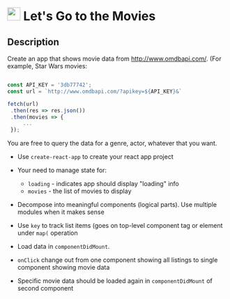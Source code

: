 <img src="https://cloud.githubusercontent.com/assets/478864/22186847/68223ce6-e0b1-11e6-8a62-0e3edc96725e.png" width=30> Let's Go to the Movies
===

## Description

Create an app that shows movie data from http://www.omdbapi.com/. (For example, Star Wars movies:

```js

const API_KEY = '3db77742';
const url = `http://www.omdbapi.com/?apikey=${API_KEY}&`

fetch(url)
 .then(res => res.json())
 .then(movies => {
     ...
 });
```
 
You are free to query the data for a genre, actor, whatever that you want.

* Use `create-react-app` to create your react app project

* Your need to manage state for:
  * `loading` - indicates app should display "loading" info
  * `movies` - the list of movies to display
 
* Decompose into meaningful components (logical parts). Use multiple modules when it makes sense
* Use `key` to track list items (goes on top-level component tag or element under `map(` operation

* Load data in `componentDidMount`.
* `onClick` change out from one component showing all listings to single component showing movie data
* Specific movie data should be loaded again in `componentDidMount` of second component